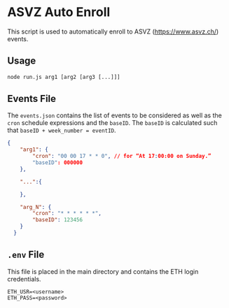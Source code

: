 # ASVZ Auto Enroll
This script is used to automatically enroll to ASVZ (https://www.asvz.ch/) events.

## Usage
```bat
node run.js arg1 [arg2 [arg3 [...]]]
```

## Events File
The `events.json` contains the list of events to be considered as well as the `cron` schedule expressions and the `baseID`. The `baseID` is calculated such that `baseID + week_number = eventID`.
```json
{
    "arg1": {
        "cron": "00 00 17 * * 0", // for “At 17:00:00 on Sunday.” 
        "baseID": 000000
    },

    "...":{

    },

    "arg_N": {
        "cron": "* * * * * *",
        "baseID": 123456
    }
  }
  ```

## `.env` File
This file is placed in the main directory and contains the ETH login credentials.

```
ETH_USR=<username>
ETH_PASS=<password>
```